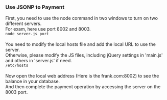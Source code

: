 ### Use JSONP to Payment
First, you need to use the node command in two windows to turn on two different servers.
<br>
For exam, here use port 8002 and 8003.<br>
`node server.js port`
<br><br>
You need to modify the local hosts file and add the local URL to use the server.<br> 
Otherwise, please modify the JS files, including jQuery settings in 'main.js' and others in 'server.js' if need.<br>
`/etc/hosts`
<br><br>
Now open the local web address (Here is the frank.com:8002) to see the balance in your database.<br>
And then complete the payment operation by accessing the server on the 8003 port.
